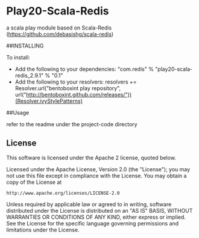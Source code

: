 Play20-Scala-Redis
==================

a scala play module based on Scala-Redis (https://github.com/debasishg/scala-redis)

##INSTALLING

To install:

* Add the following to your dependencies:
    "com.redis" % "play20-scala-redis_2.9.1" % "0.1"
* Add the following to your resolvers:
    resolvers += Resolver.url("bentoboxint play repository", url("http://bentoboxint.github.com/releases/"))(Resolver.ivyStylePatterns)


##Usage

refer to the readme under the project-code directory

## License

This software is licensed under the Apache 2 license, quoted below.

Licensed under the Apache License, Version 2.0 (the "License"); you may not
use this file except in compliance with the License. You may obtain a copy of
the License at

    http://www.apache.org/licenses/LICENSE-2.0

Unless required by applicable law or agreed to in writing, software
distributed under the License is distributed on an "AS IS" BASIS, WITHOUT
WARRANTIES OR CONDITIONS OF ANY KIND, either express or implied. See the
License for the specific language governing permissions and limitations under
the License.
